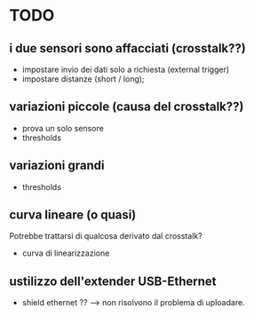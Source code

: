 # TODO

## i due sensori sono affacciati (crosstalk??)

* impostare invio dei dati solo a richiesta (external trigger)
* impostare distanze (short / long);

## variazioni piccole (causa del crosstalk??)

* prova un solo sensore
* thresholds

## variazioni grandi

* thresholds

## curva lineare (o quasi) 

Potrebbe trattarsi di qualcosa derivato dal crosstalk?

* curva di linearizzazione

## ustilizzo dell'extender USB-Ethernet

* shield ethernet ?? --> non risolvono il problema di uploadare.
